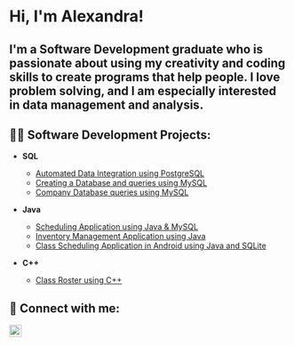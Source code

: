 <h1>Hi, I'm Alexandra! <br/></h1>
<h2>I'm a Software Development graduate who is passionate about using my creativity and coding skills to create programs that help people. I love problem solving, and I am especially interested in data management and analysis.</h2>


<h2>👩‍💻 Software Development Projects:</h2>

- <b>SQL</b>
  - [Automated Data Integration using PostgreSQL ](https://github.com/ascurtu1/SQL_Automated-Data-Integration)
  - [Creating a Database and queries using MySQL](https://github.com/ascurtu1/SQL_Database-Design)
  - [Company Database queries using MySQL](https://github.com/ascurtu1/SQL_Fortune500Analysis/blob/main/SQL_Queries)
  
 
- <b>Java</b>
  - [Scheduling Application using Java & MySQL](https://github.com/ascurtu1/Java_Scheduling_Application)
  - [Inventory Management Application using Java](https://github.com/ascurtu1/JavaInventoryApplication)
  - [Class Scheduling Application in Android using Java and SQLite](https://github.com/ascurtu1/StudentSchedulerAndroid)
  

- <b>C++</b>
  - [Class Roster using C++](https://github.com/ascurtu1/C-Class-Roster/tree/master)



 

<h2> 🤳 Connect with me:</h2>

[<img align="left" alt="AlexandraScurtu | LinkedIn" width="22px" src="https://cdn.jsdelivr.net/npm/simple-icons@v3/icons/linkedin.svg" />][linkedin]

[linkedin]: https://www.linkedin.com/in/alexandraalexandru/




